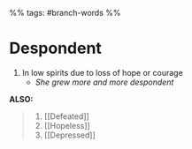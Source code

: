 %% tags: #branch-words %%
# Despondent 
1. In low spirits due to loss of hope or courage
	- *She grew more and more despondent*

**ALSO:**
> 1. [[Defeated]]
> 2. [[Hopeless]]
> 3. [[Depressed]]